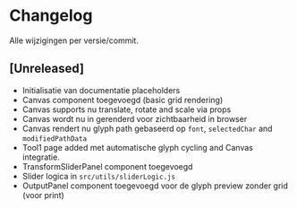# Changelog

Alle wijzigingen per versie/commit.

## [Unreleased]

- Initialisatie van documentatie placeholders
- Canvas component toegevoegd (basic grid rendering)
- Canvas supports nu translate, rotate and scale via props
- Canvas wordt nu in <App> gerenderd voor zichtbaarheid in browser
- Canvas rendert nu glyph path gebaseerd op `font`, `selectedChar` and `modifiedPathData`
- Tool1 page added met automatische glyph cycling and Canvas integratie.
- TransformSliderPanel component toegevoegd
- Slider logica in `src/utils/sliderLogic.js`
- OutputPanel component toegevoegd voor de glyph preview zonder grid (voor print)
